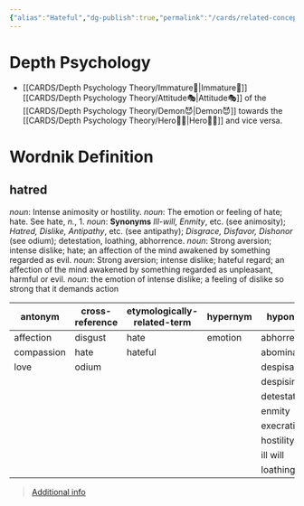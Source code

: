 ```yaml
---
{"alias":"Hateful","dg-publish":true,"permalink":"/cards/related-concepts-and-theories/hatred/","dgPassFrontmatter":true,"created":"2023-05-03T00:17:35.861+02:00","updated":"2023-05-08T21:06:39.170+02:00"}
---
```


# Depth Psychology 
- [[CARDS/Depth Psychology Theory/Immature🐇\|Immature🐇]] [[CARDS/Depth Psychology Theory/Attitude🎭\|Attitude🎭]] of the [[CARDS/Depth Psychology Theory/Demon😈\|Demon😈]] towards the [[CARDS/Depth Psychology Theory/Hero🦸‍♂️\|Hero🦸‍♂️]] and vice versa. 

# Wordnik Definition
## hatred
*noun*: Intense animosity or hostility.
*noun*: The emotion or feeling of hate; hate. See <internalXref urlencoded="hate">hate</internalXref>, <em>n.</em>, 1.
*noun*: <strong>Synonyms</strong> <em>Ill-will, Enmity</em>, etc. (see <internalXref urlencoded="animosity">animosity</internalXref>); <em>Hatred, Dislike, Antipathy</em>, etc. (see <internalXref urlencoded="antipathy">antipathy</internalXref>); <em>Disgrace, Disfavor, Dishonor</em> (see <internalXref urlencoded="odium">odium</internalXref>); detestation, loathing, abhorrence.
*noun*: Strong aversion; intense dislike; hate; an affection of the mind awakened by something regarded as evil.
*noun*: Strong <xref>aversion</xref>; intense <xref>dislike</xref>; <xref>hateful</xref> regard; an affection of the mind awakened by something regarded as unpleasant, harmful or evil.
*noun*: the emotion of intense dislike; a feeling of dislike so strong that it demands action

| antonym |cross-reference |etymologically-related-term |hypernym |hyponym |same-context |synonym |
| --- | --- | --- | --- | --- | --- | --- |
| affection | disgust | hate | emotion | abhorrence | anger | Anglophobia |
| compassion | hate | hateful |  | abomination | contempt | Russophobia |
| love | odium |  |  | despisal | cruelty | abhorrence |
|  |  |  |  | despising | envy | abhorrence |
|  |  |  |  | detestation | grief | abomination |
|  |  |  |  | enmity | hate | abomination |
|  |  |  |  | execration | hostility | allergy |
|  |  |  |  | hostility | lust | animosity |
|  |  |  |  | ill will | prejudice | animosity |
|  |  |  |  | loathing | pride | antagonism |

> [Additional info](https://www.wordnik.com/words/hatred)